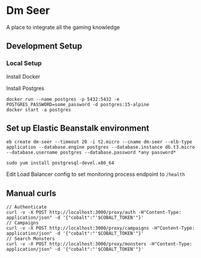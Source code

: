# Dm Seer
A place to integrate all the gaming knowledge

## Development Setup

### Local Setup

Install Docker

Install Postgres
```shell
docker run --name postgres -p 5432:5432 -e POSTGRES_PASSWORD=some_password -d postgres:15-alpine
docker start -a postgres 
```

## Set up Elastic Beanstalk environment

`eb create dm-seer --timeout 20 -i t2.micro --cname dm-seer --elb-type application --database.engine postgres --database.instance db.t3.micro --database.username postgres --database.password *any password*`

`sudo yum install postgresql-devel.x86_64`

Edit Load Balancer config to set monitoring process endpoint to `/health`


## Manual curls



```shell
// Authenticate
curl -v -X POST http://localhost:3000/proxy/auth -H"Content-Type: application/json" -d '{"cobalt":"'$COBALT_TOKEN'"}'
// Campaigns
curl -v -X POST http://localhost:3000/proxy/campaigns -H"Content-Type: application/json" -d '{"cobalt":"'$COBALT_TOKEN'"}'
// Search Monsters
curl -v -X POST http://localhost:3000/proxy/monsters -H"Content-Type: application/json" -d '{"cobalt":"'$COBALT_TOKEN'"}'

```


